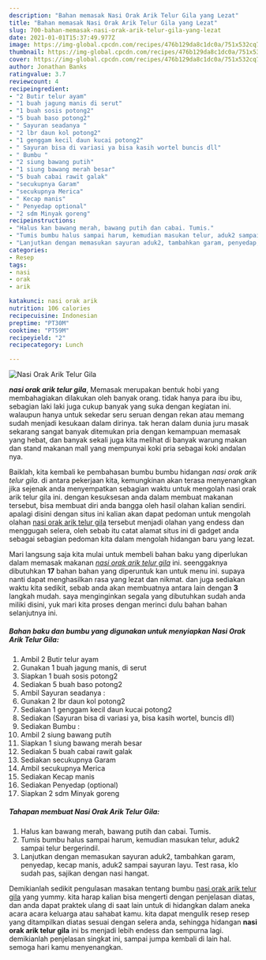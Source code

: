 ```yaml
---
description: "Bahan memasak Nasi Orak Arik Telur Gila yang Lezat"
title: "Bahan memasak Nasi Orak Arik Telur Gila yang Lezat"
slug: 700-bahan-memasak-nasi-orak-arik-telur-gila-yang-lezat
date: 2021-01-01T15:37:49.977Z
image: https://img-global.cpcdn.com/recipes/476b129da8c1dc0a/751x532cq70/nasi-orak-arik-telur-gila-foto-resep-utama.jpg
thumbnail: https://img-global.cpcdn.com/recipes/476b129da8c1dc0a/751x532cq70/nasi-orak-arik-telur-gila-foto-resep-utama.jpg
cover: https://img-global.cpcdn.com/recipes/476b129da8c1dc0a/751x532cq70/nasi-orak-arik-telur-gila-foto-resep-utama.jpg
author: Jonathan Banks
ratingvalue: 3.7
reviewcount: 4
recipeingredient:
- "2 Butir telur ayam"
- "1 buah jagung manis di serut"
- "1 buah sosis potong2"
- "5 buah baso potong2"
- " Sayuran seadanya "
- "2 lbr daun kol potong2"
- "1 genggam kecil daun kucai potong2"
- " Sayuran bisa di variasi ya bisa kasih wortel buncis dll"
- " Bumbu "
- "2 siung bawang putih"
- "1 siung bawang merah besar"
- "5 buah cabai rawit galak"
- "secukupnya Garam"
- "secukupnya Merica"
- " Kecap manis"
- " Penyedap optional"
- "2 sdm Minyak goreng"
recipeinstructions:
- "Halus kan bawang merah, bawang putih dan cabai. Tumis."
- "Tumis bumbu halus sampai harum, kemudian masukan telur, aduk2 sampai telur bergerindil."
- "Lanjutkan dengan memasukan sayuran aduk2, tambahkan garam, penyedap, kecap manis, aduk2 sampai sayuran layu. Test rasa, klo sudah pas, sajikan dengan nasi hangat."
categories:
- Resep
tags:
- nasi
- orak
- arik

katakunci: nasi orak arik 
nutrition: 106 calories
recipecuisine: Indonesian
preptime: "PT30M"
cooktime: "PT59M"
recipeyield: "2"
recipecategory: Lunch

---
```



![Nasi Orak Arik Telur Gila](https://img-global.cpcdn.com/recipes/476b129da8c1dc0a/751x532cq70/nasi-orak-arik-telur-gila-foto-resep-utama.jpg)

<b><i>nasi orak arik telur gila</i></b>, Memasak merupakan bentuk hobi yang membahagiakan dilakukan oleh banyak orang. tidak hanya para ibu ibu, sebagian laki laki juga cukup banyak yang suka dengan kegiatan ini. walaupun hanya untuk sekedar seru seruan dengan rekan atau memang sudah menjadi kesukaan dalam dirinya. tak heran dalam dunia juru masak sekarang sangat banyak ditemukan pria dengan kemampuan memasak yang hebat, dan banyak sekali juga kita melihat di banyak warung makan dan stand makanan mall yang mempunyai koki pria sebagai koki andalan nya.

Baiklah, kita kembali ke pembahasan bumbu bumbu hidangan <i>nasi orak arik telur gila</i>. di antara pekerjaan kita, kemungkinan akan terasa menyenangkan jika sejenak anda menyempatkan sebagian waktu untuk mengolah nasi orak arik telur gila ini. dengan kesuksesan anda dalam membuat makanan tersebut, bisa membuat diri anda bangga oleh hasil olahan kalian sendiri. apalagi disini dengan situs ini kalian akan dapat pedoman untuk mengolah olahan <u>nasi orak arik telur gila</u> tersebut menjadi olahan yang endess dan menggugah selera, oleh sebab itu catat alamat situs ini di gadget anda sebagai sebagian pedoman kita dalam mengolah hidangan baru yang lezat.




Mari langsung saja kita mulai untuk membeli bahan baku yang diperlukan dalam memasak makanan <u><i>nasi orak arik telur gila</i></u> ini. seenggaknya dibutuhkan <b>17</b> bahan bahan yang diperuntuk kan untuk menu ini. supaya nanti dapat menghasilkan rasa yang lezat dan nikmat. dan juga sediakan waktu kita sedikit, sebab anda akan membuatnya antara lain dengan <b>3</b> langkah mudah. saya menginginkan segala yang dibutuhkan sudah anda miliki disini, yuk mari kita proses dengan merinci dulu bahan bahan selanjutnya ini.

<!--inarticleads1-->

##### Bahan baku dan bumbu yang digunakan untuk menyiapkan Nasi Orak Arik Telur Gila:

1. Ambil 2 Butir telur ayam
1. Gunakan 1 buah jagung manis, di serut
1. Siapkan 1 buah sosis potong2
1. Sediakan 5 buah baso potong2
1. Ambil  Sayuran seadanya :
1. Gunakan 2 lbr daun kol potong2
1. Sediakan 1 genggam kecil daun kucai potong2
1. Sediakan  (Sayuran bisa di variasi ya, bisa kasih wortel, buncis dll)
1. Sediakan  Bumbu :
1. Ambil 2 siung bawang putih
1. Siapkan 1 siung bawang merah besar
1. Sediakan 5 buah cabai rawit galak
1. Sediakan secukupnya Garam
1. Ambil secukupnya Merica
1. Sediakan  Kecap manis
1. Sediakan  Penyedap (optional)
1. Siapkan 2 sdm Minyak goreng




<!--inarticleads2-->

##### Tahapan membuat Nasi Orak Arik Telur Gila:

1. Halus kan bawang merah, bawang putih dan cabai. Tumis.
1. Tumis bumbu halus sampai harum, kemudian masukan telur, aduk2 sampai telur bergerindil.
1. Lanjutkan dengan memasukan sayuran aduk2, tambahkan garam, penyedap, kecap manis, aduk2 sampai sayuran layu. Test rasa, klo sudah pas, sajikan dengan nasi hangat.




Demikianlah sedikit pengulasan masakan tentang bumbu <u>nasi orak arik telur gila</u> yang yummy. kita harap kalian bisa mengerti dengan penjelasan diatas, dan anda dapat praktek ulang di saat lain untuk di hidangkan dalam aneka acara acara keluarga atau sahabat kamu. kita dapat mengulik resep resep yang ditampilkan diatas sesuai dengan selera anda, sehingga hidangan <b>nasi orak arik telur gila</b> ini bs menjadi lebih endess dan sempurna lagi. demikianlah penjelasan singkat ini, sampai jumpa kembali di lain hal. semoga hari kamu menyenangkan.
